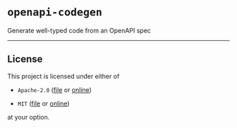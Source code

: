 # `openapi-codegen`

Generate well-typed code from an OpenAPI spec

---

## License

This project is licensed under either of

* `Apache-2.0` ([file](LICENSE-Apache-2.0.md) or
  [online](https://opensource.org/licenses/Apache-2.0))

* `MIT` ([file](LICENSE-MIT.md) or
  [online](https://opensource.org/licenses/MIT))

at your option.
